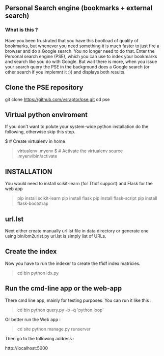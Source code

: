## Personal Search engine (bookmarks + external search)

### What is this ?

Have you been frustrated that you have this bootload of quality of bookmarks, but whenever you need something it is much faster to
just fire a browser and do a Google search.
You no longer need to do that. Enter the Personal search engine (PSE), which you can use to index your bookmarks and search like 
you do with Google.
But wait there is more, when you issue your search query the PSE in the background does a Google search (or other search if you implemnt it :))
and displays both results.

## Clone the PSE repository

git clone https://github.com/vsraptor/pse.git
cd pse

## Virtual python enviroment

If you don't want to polute your system-wide python installation do the following, otherwise skip this step.

$ # Create virtualenv in home
> virtualenv .myenv
$ # Activate the virtualenv
> source .myenv/bin/activate

## INSTALLATION

You would need to install scikit-learn (for Tfidf support) and Flask for the web app

> pip install scikit-learn
> pip install flask
> pip install flask-script
> pip install flask-bootstrap

## url.lst

Next either create manually url.lst file in data directory or generate one using bin/bm2urlst.py
url.lst is simply list of URLs.

## Create the index

Now you have to run the indexer to create the tfidf index matricies.

> cd bin
> python idx.py

## Run the cmd-line app or the web-app

There cmd line app, mainly for testing purposes.
You can run it like this :

> cd bin
> python query.py -b -q 'python loop'

Or better run the Web app :

> cd site
> python manage.py runserver

Then go to the following address :

http://localhost:5000



